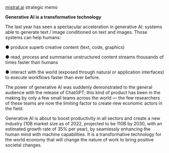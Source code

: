[mistral.ai](http://mistral.ai) strategic memo

**Generative AI is a transformative technology**

The last year has seen a spectacular acceleration in generative AI: systems able to generate text / image conditioned on text and images. Those systems can help humans:

● produce superb creative content (text, code, graphics)

● read, process and summarise unstructured content streams thousands of times faster than humans

● interact with the world (exposed through natural or application interfaces) to execute workflows faster than ever before.

The power of generative AI was suddenly demonstrated to the general audience with the release of ChatGPT; this kind of product has been in the making by only a few small teams across the world — the few researchers of these teams are now the limiting factor to create new economic actors in the field.

Generative AI is about to boost productivity in all sectors and create a new industry (10B market size as of 2022, projected to be 110B by 2030, with an estimated growth rate of 35% per year), by seamlessly enhancing the human mind with machine capabilities. It is a transformative technology for the world economy that will change the nature of work to bring positive societal changes.